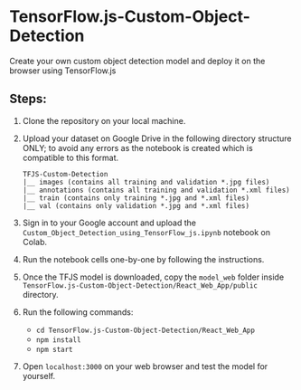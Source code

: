 # TensorFlow.js-Custom-Object-Detection
Create your own custom object detection model and deploy it on the browser using TensorFlow.js

## Steps:

1. Clone the repository on your local machine.
2. Upload your dataset on Google Drive in the following directory structure ONLY; to avoid any errors as the notebook is created which is compatible to this format.

   ```TFJS-Custom-Detection
   TFJS-Custom-Detection
   |__ images (contains all training and validation *.jpg files)
   |__ annotations (contains all training and validation *.xml files)
   |__ train (contains only training *.jpg and *.xml files)
   |__ val (contains only validation *.jpg and *.xml files)
   ```
   
3. Sign in to your Google account and upload the `Custom_Object_Detection_using_TensorFlow_js.ipynb` notebook on Colab.
4. Run the notebook cells one-by-one by following the instructions.
5. Once the TFJS model is downloaded, copy the `model_web` folder inside `TensorFlow.js-Custom-Object-Detection/React_Web_App/public` directory.
6. Run the following commands:
   - `cd TensorFlow.js-Custom-Object-Detection/React_Web_App`
   - `npm install`
   - `npm start`
7. Open `localhost:3000` on your web browser and test the model for yourself.


